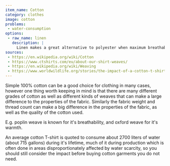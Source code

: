 ```yaml
---
item_name: Cotton
category: clothes
image: cotton
problems:
 - water-consumption
options:
 - raw_name: linen
   description: |
     Linen makes a great alternative to polyester when maximum breathability is desired.
sources:
 - https://en.wikipedia.org/wiki/Cotton
 - https://www.ctshirts.com/eu/about-our-shirt-weaves/
 - https://en.wikipedia.org/wiki/Weaving
 - https://www.worldwildlife.org/stories/the-impact-of-a-cotton-t-shirt
---
```

Simple 100% cotton can be a good choice for clothing in many cases, however one thing worth keeping in mind is that there are many different grades of cotton as well as different kinds of weaves that can make a large difference to the properties of the fabric. Similarly the fabric weight and thread count can make a big difference in the properties of the fabric, as well as the quality of the cotton used.

E.g. poplin weave is known for it's breathability, and oxford weave for it's warmth.

An average cotton T-shirt is quoted to consume about 2700 liters of water (about 715 gallons) during it's lifetime, much of it during production which is often done in areas disproportionately affected by water scarcity, so you should still consider the impact before buying cotton garments you do not need.
